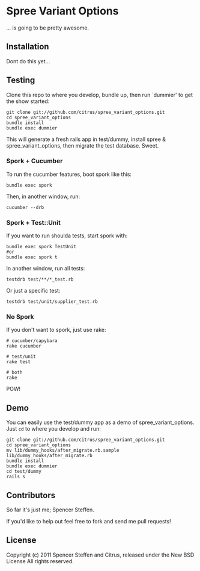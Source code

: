 Spree Variant Options
=====================

... is going to be pretty awesome.



Installation
------------

Dont do this yet...


Testing
-------

Clone this repo to where you develop, bundle up, then run `dummier' to get the show started:

    git clone git://github.com/citrus/spree_variant_options.git
    cd spree_variant_options
    bundle install
    bundle exec dummier

This will generate a fresh rails app in test/dummy, install spree & spree_variant_options, then migrate the test database. Sweet.


### Spork + Cucumber

To run the cucumber features, boot spork like this:

    bundle exec spork

Then, in another window, run:

    cucumber --drb


### Spork + Test::Unit
    
If you want to run shoulda tests, start spork with:

    bundle exec spork TestUnit
    #or 
    bundle exec spork t
        
In another window, run all tests:

    testdrb test/**/*_test.rb
    
Or just a specific test:

    testdrb test/unit/supplier_test.rb
  

### No Spork

If you don't want to spork, just use rake:

    # cucumber/capybara
    rake cucumber
    
    # test/unit
    rake test
    
    # both
    rake 
  
POW!


Demo
----

You can easily use the test/dummy app as a demo of spree_variant_options. Just `cd` to where you develop and run:

    git clone git://github.com/citrus/spree_variant_options.git
    cd spree_variant_options
    mv lib/dummy_hooks/after_migrate.rb.sample lib/dummy_hooks/after_migrate.rb
    bundle install
    bundle exec dummier
    cd test/dummy
    rails s
    

Contributors
------------

So far it's just me; Spencer Steffen. 

If you'd like to help out feel free to fork and send me pull requests!


License
-------

Copyright (c) 2011 Spencer Steffen and Citrus, released under the New BSD License All rights reserved.
